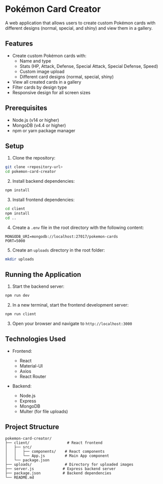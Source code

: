 # Pokémon Card Creator

A web application that allows users to create custom Pokémon cards with different designs (normal, special, and shiny) and view them in a gallery.

## Features

- Create custom Pokémon cards with:
  - Name and type
  - Stats (HP, Attack, Defense, Special Attack, Special Defense, Speed)
  - Custom image upload
  - Different card designs (normal, special, shiny)
- View all created cards in a gallery
- Filter cards by design type
- Responsive design for all screen sizes

## Prerequisites

- Node.js (v14 or higher)
- MongoDB (v4.4 or higher)
- npm or yarn package manager

## Setup

1. Clone the repository:
```bash
git clone <repository-url>
cd pokemon-card-creator
```

2. Install backend dependencies:
```bash
npm install
```

3. Install frontend dependencies:
```bash
cd client
npm install
cd ..
```

4. Create a `.env` file in the root directory with the following content:
```
MONGODB_URI=mongodb://localhost:27017/pokemon-cards
PORT=5000
```

5. Create an `uploads` directory in the root folder:
```bash
mkdir uploads
```

## Running the Application

1. Start the backend server:
```bash
npm run dev
```

2. In a new terminal, start the frontend development server:
```bash
npm run client
```

3. Open your browser and navigate to `http://localhost:3000`

## Technologies Used

- Frontend:
  - React
  - Material-UI
  - Axios
  - React Router

- Backend:
  - Node.js
  - Express
  - MongoDB
  - Multer (for file uploads)

## Project Structure

```
pokemon-card-creator/
├── client/                 # React frontend
│   ├── src/
│   │   ├── components/    # React components
│   │   └── App.js         # Main App component
│   └── package.json
├── uploads/               # Directory for uploaded images
├── server.js             # Express backend server
├── package.json          # Backend dependencies
└── README.md
``` 